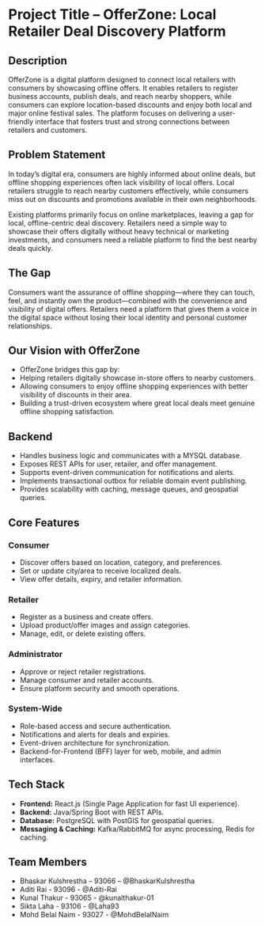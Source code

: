 # Project Title – OfferZone: Local Retailer Deal Discovery Platform  


## Description  
OfferZone is a digital platform designed to connect local retailers with consumers by showcasing offline  offers. It enables retailers to register business accounts, publish deals, and reach nearby shoppers, while consumers can explore location-based discounts and enjoy both local and major online festival sales. The platform focuses on delivering a user-friendly interface that fosters trust and strong connections between retailers and customers. 

## Problem Statement
In today’s digital era, consumers are highly informed about online deals, but offline shopping experiences often lack visibility of local offers. Local retailers struggle to reach nearby customers effectively, while consumers miss out on discounts and promotions available in their own neighborhoods.

Existing platforms primarily focus on online marketplaces, leaving a gap for local, offline-centric deal discovery. Retailers need a simple way to showcase their offers digitally without heavy technical or marketing investments, and consumers need a reliable platform to find the best nearby deals quickly.

## The Gap

Consumers want the assurance of offline shopping—where they can touch, feel, and instantly own the product—combined with the convenience and visibility of digital offers. Retailers need a platform that gives them a voice in the digital space without losing their local identity and personal customer relationships.


## Our Vision with OfferZone

 - OfferZone bridges this gap by:
 - Helping retailers digitally showcase in-store offers to nearby customers.
 - Allowing consumers to enjoy offline shopping experiences with better visibility of discounts in their area.
 - Building a trust-driven ecosystem where great local deals meet genuine offline shopping satisfaction.


 

## Backend  

- Handles business logic and communicates with a MYSQL database.  
- Exposes REST APIs for user, retailer, and offer management.  
- Supports event-driven communication for notifications and alerts.  
- Implements transactional outbox for reliable domain event publishing.  
- Provides scalability with caching, message queues, and geospatial queries.  


## Core Features  

### Consumer  
- Discover offers based on location, category, and preferences.  
- Set or update city/area to receive localized deals.  
- View offer details, expiry, and retailer information.  

### Retailer  
- Register as a business and create offers.  
- Upload product/offer images and assign categories.  
- Manage, edit, or delete existing offers.  

### Administrator  
- Approve or reject retailer registrations.  
- Manage consumer and retailer accounts.  
- Ensure platform security and smooth operations.  

### System-Wide  
- Role-based access and secure authentication.  
- Notifications and alerts for deals and expiries.  
- Event-driven architecture for synchronization.  
- Backend-for-Frontend (BFF) layer for web, mobile, and admin interfaces.  

## Tech Stack  
- **Frontend:** React.js (Single Page Application for fast UI experience).  
- **Backend:** Java/Spring Boot with REST APIs.  
- **Database:** PostgreSQL with PostGIS for geospatial queries.  
- **Messaging & Caching:** Kafka/RabbitMQ for async processing, Redis for caching.  

## Team Members  
- Bhaskar Kulshrestha – 93066 – @BhaskarKulshrestha 
- Aditi Rai - 93096 - @Aditi-Rai 
- Kunal Thakur - 93065 - @kunalthakur-01 
-  Sikta Laha - 93106 - @Laha93 
- Mohd Belal Naim - 93027 - @MohdBelalNaim 
